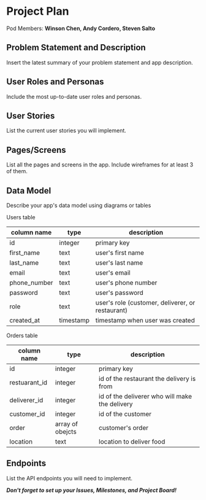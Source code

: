 # Project Plan

Pod Members: **Winson Chen, Andy Cordero, Steven Salto**

## Problem Statement and Description

Insert the latest summary of your problem statement and app description.

## User Roles and Personas

Include the most up-to-date user roles and personas.

## User Stories

List the current user stories you will implement.

## Pages/Screens

List all the pages and screens in the app. Include wireframes for at least 3 of them.

## Data Model

Describe your app's data model using diagrams or tables

Users table

|column name | type | description |
|------------|------|-------------|
| id | integer | primary key |
| first_name | text | user's first name |
| last_name | text | user's last name |
| email | text | user's email |
| phone_number | text | user's phone number |
| password | text | user's password |
| role | text | user's role (customer, deliverer, or restaurant) |
| created_at | timestamp | timestamp when user was created |

Orders table

|column name | type | description |
|------------|------|-------------|
| id | integer | primary key |
| restuarant_id | integer | id of the restaurant the delivery is from |
| deliverer_id | integer | id of the deliverer who will make the delivery |
| customer_id | integer | id of the customer |
| order | array of obejcts | customer's order |
| location | text | location to deliver food |



## Endpoints

List the API endpoints you will need to implement.

***Don't forget to set up your Issues, Milestones, and Project Board!***
